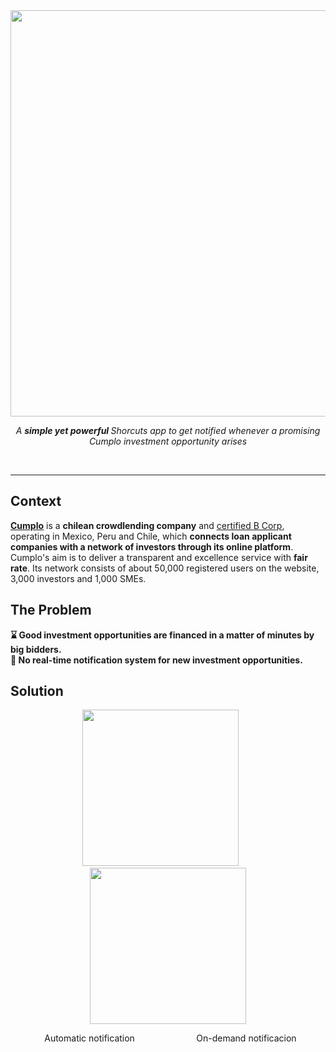 <div align="center">
  <img src="https://user-images.githubusercontent.com/58790635/222315487-28fc84f9-c6d0-4a4e-83b5-a2e508fd077a.png" width="650"/>
</div>

<p align="center">
    <em>
      A <b> simple yet powerful </b> Shorcuts app to get notified whenever a promising <br> Cumplo investment opportunity arises
    </em>
</p>
<br>

____

## Context

[**Cumplo**](https://www.cumplo.com/) is a **chilean crowdlending company** and [certified B Corp](https://www.bcorporation.net/en-us/find-a-b-corp/company/cumplo-chile-sa), operating in Mexico, Peru and Chile, which **connects loan applicant companies with a network of investors through its online platform**. Cumplo's aim is to deliver a transparent and excellence service with **fair rate**. Its network consists of about 50,000 registered users on the website, 3,000 investors and 1,000 SMEs.

## The Problem

**⌛ Good investment opportunities are financed in a matter of minutes by big bidders.** <br>
**🚨 No real-time notification system for new investment opportunities.**

## Solution


<div align="center" witdh="100%">
  <img src="https://user-images.githubusercontent.com/58790635/222311408-6bf520a6-fd8a-47c2-b067-e2860e4de823.png" width="250"/>
  <img width="20"/>
  <img src="https://user-images.githubusercontent.com/58790635/222309655-42720654-f9f2-4bff-abcf-45b7387272b3.gif" width="250"/>
</div>

<div align="center" witdh="100%">
  <p> &nbsp; Automatic notification &nbsp; &nbsp; &nbsp; &nbsp; &nbsp; &nbsp; &nbsp; &nbsp; &nbsp; &nbsp; &nbsp; &nbsp; On-demand notificacion </p>
</div>




